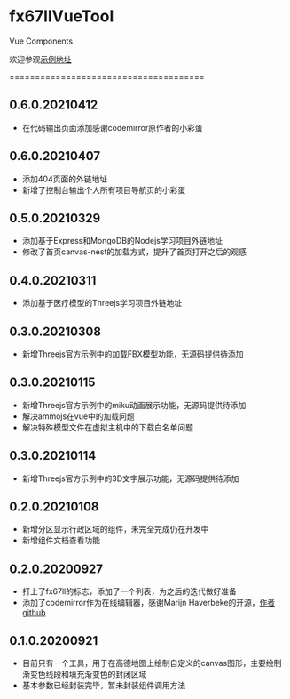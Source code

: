 # fx67llVueTool
Vue Components

欢迎参观[示例地址](http://ez13.top)

======================================

## 0.6.0.20210412
* 在代码输出页面添加感谢codemirror原作者的小彩蛋

## 0.6.0.20210407
* 添加404页面的外链地址
* 新增了控制台输出个人所有项目导航页的小彩蛋

## 0.5.0.20210329
* 添加基于Express和MongoDB的Nodejs学习项目外链地址
* 修改了首页canvas-nest的加载方式，提升了首页打开之后的观感

## 0.4.0.20210311
* 添加基于医疗模型的Threejs学习项目外链地址

## 0.3.0.20210308
* 新增Threejs官方示例中的加载FBX模型功能，无源码提供待添加

## 0.3.0.20210115
* 新增Threejs官方示例中的miku动画展示功能，无源码提供待添加
* 解决ammojs在vue中的加载问题
* 解决特殊模型文件在虚拟主机中的下载白名单问题

## 0.3.0.20210114
* 新增Threejs官方示例中的3D文字展示功能，无源码提供待添加

## 0.2.0.20210108
* 新增分区显示行政区域的组件，未完全完成仍在开发中
* 新增组件文档查看功能

## 0.2.0.20200927
* 打上了fx67ll的标志，添加了一个列表，为之后的迭代做好准备
* 添加了codemirror作为在线编辑器，感谢Marijn Haverbeke的开源，[作者github](https://github.com/marijnh)

## 0.1.0.20200921
* 目前只有一个工具，用于在高德地图上绘制自定义的canvas图形，主要绘制渐变色线段和填充渐变色的封闭区域
* 基本参数已经封装完毕，暂未封装组件调用方法